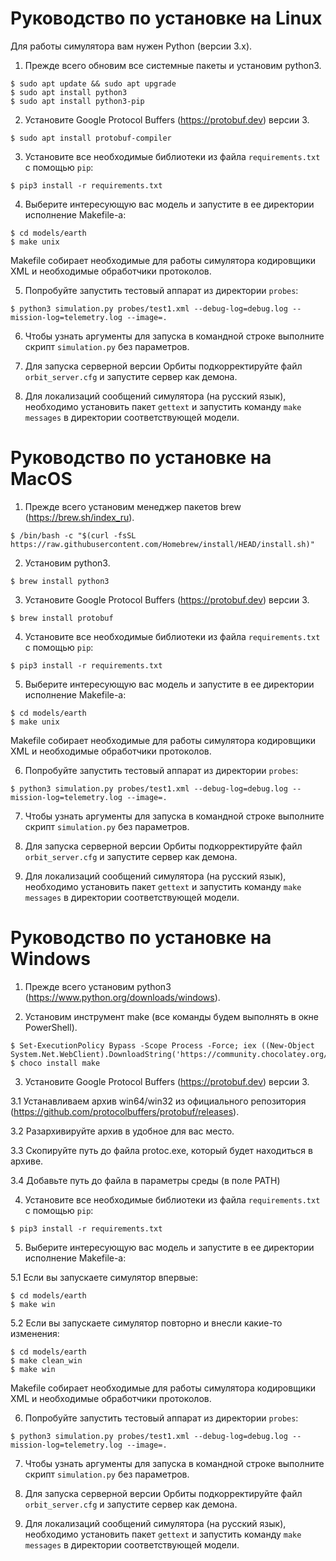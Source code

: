 # Руководство по установке на Linux

Для работы симулятора вам нужен Python (версии 3.x).

1. Прежде всего обновим все системные пакеты и установим python3.

```
$ sudo apt update && sudo apt upgrade
$ sudo apt install python3
$ sudo apt install python3-pip
```

2. Установите Google Protocol Buffers (https://protobuf.dev) версии 3.

```
$ sudo apt install protobuf-compiler
```

3. Установите все необходимые библиотеки из файла `requirements.txt` с помощью `pip`:

```
$ pip3 install -r requirements.txt
```

4. Выберите интересующую вас модель и запустите в ее директории исполнение Makefile-а:

```
$ cd models/earth
$ make unix
```

Makefile собирает необходимые для работы симулятора кодировщики XML и необходимые обработчики протоколов.

5. Попробуйте запустить тестовый аппарат из директории `probes`:

```
$ python3 simulation.py probes/test1.xml --debug-log=debug.log --mission-log=telemetry.log --image=.
```

6. Чтобы узнать аргументы для запуска в командной строке выполните скрипт `simulation.py` без параметров.

7. Для запуска серверной версии Орбиты подкорректируйте файл `orbit_server.cfg` и запустите сервер как демона.

8. Для локализаций сообщений симулятора (на русский язык), необходимо установить пакет `gettext` и запустить команду `make messages` в директории соответствующей модели. 


# Руководство по установке на MacOS


1. Прежде всего установим менеджер пакетов brew (https://brew.sh/index_ru).

```
$ /bin/bash -c "$(curl -fsSL https://raw.githubusercontent.com/Homebrew/install/HEAD/install.sh)"
```

2. Установим python3.

```
$ brew install python3
```

3. Установите Google Protocol Buffers (https://protobuf.dev) версии 3.

```
$ brew install protobuf
```

4. Установите все необходимые библиотеки из файла `requirements.txt` с помощью `pip`:

```
$ pip3 install -r requirements.txt
```

5. Выберите интересующую вас модель и запустите в ее директории исполнение Makefile-а:

```
$ cd models/earth
$ make unix
```

Makefile собирает необходимые для работы симулятора кодировщики XML и необходимые обработчики протоколов.

6. Попробуйте запустить тестовый аппарат из директории `probes`:

```
$ python3 simulation.py probes/test1.xml --debug-log=debug.log --mission-log=telemetry.log --image=.
```

7. Чтобы узнать аргументы для запуска в командной строке выполните скрипт `simulation.py` без параметров.

8. Для запуска серверной версии Орбиты подкорректируйте файл `orbit_server.cfg` и запустите сервер как демона.

9. Для локализаций сообщений симулятора (на русский язык), необходимо установить пакет `gettext` и запустить команду `make messages` в директории соответствующей модели. 



# Руководство по установке на Windows


1. Прежде всего установим python3 (https://www.python.org/downloads/windows).

2. Установим инструмент make (все команды будем выполнять в окне PowerShell).
```
$ Set-ExecutionPolicy Bypass -Scope Process -Force; iex ((New-Object System.Net.WebClient).DownloadString('https://community.chocolatey.org/install.ps1'))
$ choco install make
```

3. Установите Google Protocol Buffers (https://protobuf.dev) версии 3.

3.1 Устанавливаем архив win64/win32 из официального репозитория (https://github.com/protocolbuffers/protobuf/releases).

3.2 Разархивируйте архив в удобное для вас место.

3.3 Скопируйте путь до файла protoc.exe, который будет находиться в архиве.

3.4 Добавьте путь до файла в параметры среды (в поле PATH)



4. Установите все необходимые библиотеки из файла `requirements.txt` с помощью `pip`:

```
$ pip3 install -r requirements.txt
```

5. Выберите интересующую вас модель и запустите в ее директории исполнение Makefile-а:

5.1 Если вы запускаете симулятор впервые:
```
$ cd models/earth
$ make win
```
5.2 Если вы запускаете симулятор повторно и внесли какие-то изменения:
```
$ cd models/earth
$ make clean_win
$ make win
```

Makefile собирает необходимые для работы симулятора кодировщики XML и необходимые обработчики протоколов.

6. Попробуйте запустить тестовый аппарат из директории `probes`:

```
$ python3 simulation.py probes/test1.xml --debug-log=debug.log --mission-log=telemetry.log --image=.
```

7. Чтобы узнать аргументы для запуска в командной строке выполните скрипт `simulation.py` без параметров.

8. Для запуска серверной версии Орбиты подкорректируйте файл `orbit_server.cfg` и запустите сервер как демона.

9. Для локализаций сообщений симулятора (на русский язык), необходимо установить пакет `gettext` и запустить команду `make messages` в директории соответствующей модели. 
